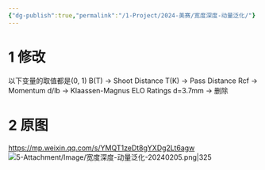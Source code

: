 ```yaml
---
{"dg-publish":true,"permalink":"/1-Project/2024-美赛/宽度深度-动量泛化/"}
---
```



# 1 修改
以下变量的取值都是(0, 1)
B(T) -> Shoot Distance
T(K) -> Pass Distance
Rcf -> Momentum
d/lb -> Klaassen-Magnus ELO Ratings
d=3.7mm -> 删除
# 2 原图
https://mp.weixin.qq.com/s/YMQT1zeDt8gYXDg2Lt6agw
![5-Attachment/Image/宽度深度-动量泛化-20240205.png|325](/img/user/5-Attachment/Image/%E5%AE%BD%E5%BA%A6%E6%B7%B1%E5%BA%A6-%E5%8A%A8%E9%87%8F%E6%B3%9B%E5%8C%96-20240205.png)